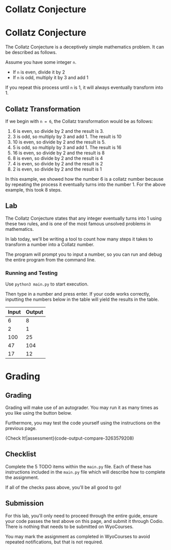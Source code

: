 # Collatz Conjecture

# Collatz Conjecture

The Collatz Conjecture is a deceptively simple mathematics problem. It can be described as follows.

Assume you have some integer `n`.

 - If `n` is even, divide it by 2
 - If `n` is odd, multiply it by 3 and add 1

If you repeat this process until `n` is 1, it will always eventually transform into 1.


## Collatz Transformation

If we begin with `n = 6`, the Collatz transformation would be as follows:

 1. 6 is even, so divide by 2 and the result is 3.
 2. 3 is odd, so multiply by 3 and add 1. The result is 10
 3. 10 is even, so divide by 2 and the result is 5.
 4. 5 is odd, so multiply by 3 and add 1. The result is 16
 5. 16 is even, so divide by 2 and the result is 8
 6. 8 is even, so divide by 2 and the result is 4
 7. 4 is even, so divide by 2 and the result is 2
 8. 2 is even, so divide by 2 and the result is 1

In this example, we showed how the number 6 is a collatz number because by repeating the process it eventually turns into the number 1. For the above example, this took 8 steps.


## Lab

The Collatz Conjecture states that any integer eventually turns into 1 using these two rules, and is one of the most famous unsolved problems in mathematics.  

In lab today, we'll be writing a tool to count how many steps it takes to transform a number into a Collatz number.

The program will prompt you to input a number, so you can run and debug the entire program from the command line.

### Running and Testing

Use `python3 main.py` to start execution.

Then type in a number and press enter. If your code works correctly, inputting the numbers below in the table will yield the results in the table.

| Input | Output |
| ----- | ------ |
| 6     | 8      |
| 2     | 1      |
| 100   | 25     |
| 47    | 104    |
| 17    | 12     |

# Grading

## Grading

Grading will make use of an autograder. You may run it as many times as you like using the button below.

Furthermore, you may test the code yourself using the instructions on the previous page.

{Check It!|assessment}(code-output-compare-3263579208)


## Checklist

Complete the 5 TODO items within the `main.py` file. Each of these has instructions included in the `main.py` file which will describe how to complete the assignment.

If all of the checks pass above, you'll be all good to go!

## Submission

For this lab, you'll only need to proceed through the entire guide, ensure your code passes the test above on this page, and submit it through Codio. There is nothing that needs to be submitted on WyoCourses.

You may mark the assignment as completed in WyoCourses to avoid repeated notifications, but that is not required.